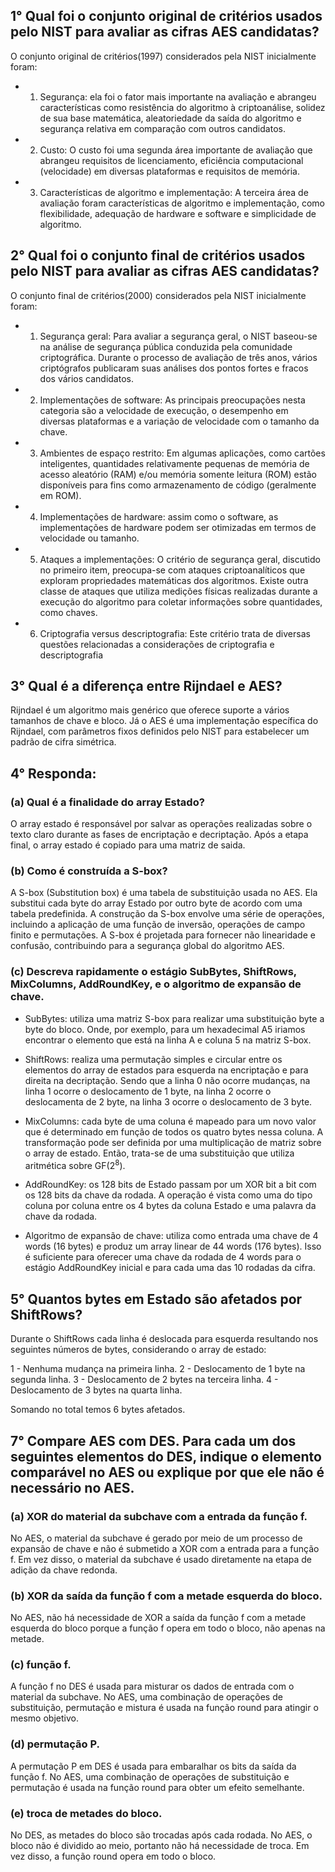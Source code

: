 ## 1° Qual foi o conjunto original de critérios usados pelo NIST para avaliar as cifras AES candidatas?

O conjunto original de critérios(1997) considerados pela NIST inicialmente foram:
- 1. Segurança: ela foi o fator mais importante na avaliação e abrangeu características como resistência do algoritmo à criptoanálise, solidez de sua base matemática, aleatoriedade da saída do algoritmo e segurança relativa em comparação com outros candidatos.
- 2. Custo: O custo foi uma segunda área importante de avaliação que abrangeu requisitos de licenciamento, eficiência computacional (velocidade) em diversas plataformas e requisitos de memória.
- 3. Características de algoritmo e implementação: A terceira área de avaliação foram características de algoritmo e implementação, como flexibilidade, adequação de hardware e software e simplicidade de algoritmo.

## 2° Qual foi o conjunto final de critérios usados pelo NIST para avaliar as cifras AES candidatas?

O conjunto final de critérios(2000) considerados pela NIST inicialmente foram:
- 1. Segurança geral: Para avaliar a segurança geral, o NIST baseou-se na análise de segurança pública conduzida pela comunidade criptográfica. Durante o processo de avaliação de três anos, vários criptógrafos publicaram suas análises dos pontos fortes e fracos dos vários candidatos.
- 2. Implementações de software: As principais preocupações nesta categoria são a velocidade de execução, o desempenho em diversas plataformas e a variação de velocidade com o tamanho da chave.
- 3. Ambientes de espaço restrito: Em algumas aplicações, como cartões inteligentes, quantidades relativamente pequenas de memória de acesso aleatório (RAM) e/ou memória somente leitura (ROM) estão disponíveis para fins como armazenamento de código (geralmente em ROM).
- 4. Implementações de hardware: assim como o software, as implementações de hardware podem ser otimizadas em termos de velocidade ou tamanho. 
- 5. Ataques a implementações: O critério de segurança geral, discutido no primeiro item, preocupa-se com ataques criptoanalíticos que exploram propriedades matemáticas dos algoritmos. Existe outra classe de ataques que utiliza medições físicas realizadas durante a execução do algoritmo para coletar informações sobre quantidades, como chaves.
- 6. Criptografia versus descriptografia: Este critério trata de diversas questões relacionadas a considerações de criptografia e descriptografia


## 3° Qual é a diferença entre Rijndael e AES?

Rijndael é um algoritmo mais genérico que oferece suporte a vários tamanhos de chave e bloco. Já o AES é uma implementação específica do Rijndael, com parâmetros fixos definidos pelo NIST para estabelecer um padrão de cifra simétrica.

## 4° Responda:

### (a) Qual é a finalidade do array Estado?

O array estado é responsável por salvar as operações realizadas sobre o texto claro durante as fases de encriptação e decriptação. Após a etapa final, o array estado é copiado para uma matriz de saida.

### (b) Como é construída a S-box?

A S-box (Substitution box) é uma tabela de substituição usada no AES. Ela substitui cada byte do array Estado por outro byte de acordo com uma tabela predefinida. A construção da S-box envolve uma série de operações, incluindo a aplicação de uma função de inversão, operações de campo finito e permutações. A S-box é projetada para fornecer não linearidade e confusão, contribuindo para a segurança global do algoritmo AES.

### (c) Descreva rapidamente o estágio SubBytes, ShiftRows, MixColumns, AddRoundKey, e o algoritmo de expansão de chave.

- SubBytes: utiliza uma matriz S-box para realizar uma substituição byte a byte do bloco. Onde, por exemplo, para um hexadecimal A5 iriamos encontrar o elemento que está na linha A e coluna 5 na matriz S-box.

- ShiftRows: realiza uma permutação simples e circular entre os elementos do array de estados para esquerda na encriptação e para direita na decriptação. Sendo que a linha 0 não ocorre mudanças, na linha 1 ocorre o deslocamento de 1 byte, na linha 2 ocorre o deslocamenta de 2 byte, na linha 3 ocorre o deslocamento de 3 byte.

- MixColumns:  cada byte de uma coluna é mapeado para um novo valor que é determinado em função de todos os quatro bytes nessa coluna. A transformação pode ser definida por uma multiplicação de matriz sobre o array de estado. Então, trata-se de uma substituição que utiliza aritmética sobre GF(2<sup>8</sup>).
 

- AddRoundKey: os 128 bits de Estado passam por um XOR bit a bit com os 128 bits da chave da rodada. A operação é vista como uma do tipo coluna por coluna entre os 4 bytes da coluna Estado e uma palavra da chave da rodada.

- Algoritmo de expansão de chave: utiliza como entrada uma chave de 4 words (16 bytes) e produz um array linear de 44 words (176 bytes). Isso é suficiente para oferecer uma chave da rodada de 4 words para o estágio AddRoundKey inicial e para cada uma das 10 rodadas da cifra.


## 5° Quantos bytes em Estado são afetados por ShiftRows?

Durante o ShiftRows cada linha é deslocada para esquerda resultando nos seguintes números de bytes, considerando o array de estado:

1 - Nenhuma mudança na primeira linha.
2 - Deslocamento de 1 byte na segunda linha.
3 - Deslocamento de 2 bytes na terceira linha.
4 - Deslocamento de 3 bytes na quarta linha.

Somando no total temos 6 bytes afetados.


## 7° Compare AES com DES. Para cada um dos seguintes elementos do DES, indique o elemento comparável no AES ou explique por que ele não é necessário no AES.

### (a) XOR do material da subchave com a entrada da função f.

No AES, o material da subchave é gerado por meio de um processo de expansão de chave e não é submetido a XOR com a entrada para a função f. Em vez disso, o material da subchave é usado diretamente na etapa de adição da chave redonda.


### (b) XOR da saída da função f com a metade esquerda do bloco.

No AES, não há necessidade de XOR a saída da função f com a metade esquerda do bloco porque a função f opera em todo o bloco, não apenas na metade.

### (c) função f.

A função f no DES é usada para misturar os dados de entrada com o material da subchave. No AES, uma combinação de operações de substituição, permutação e mistura é usada na função round para atingir o mesmo objetivo.

### (d) permutação P.

 A permutação P em DES é usada para embaralhar os bits da saída da função f. No AES, uma combinação de operações de substituição e permutação é usada na função round para obter um efeito semelhante.


### (e) troca de metades do bloco.

No DES, as metades do bloco são trocadas após cada rodada. No AES, o bloco não é dividido ao meio, portanto não há necessidade de troca. Em vez disso, a função round opera em todo o bloco.